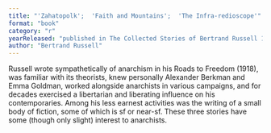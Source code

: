 ```yaml
---
title: "'Zahatopolk';  'Faith and Mountains';  'The Infra-redioscope'"
format: "book"
category: "r"
yearReleased: "published in The Collected Stories of Bertrand Russell 1972"
author: "Bertrand Russell"
---
```

Russell wrote sympathetically of anarchism in his Roads to Freedom (1918), was familiar with its theorists, knew personally Alexander Berkman and Emma Goldman, worked alongside anarchists in various campaigns, and for decades exercised a libertarian and liberating influence on his contemporaries. Among his less earnest activities was the writing of a small body of fiction, some of which is sf or near-sf. These three stories have some (though only slight) interest to anarchists.